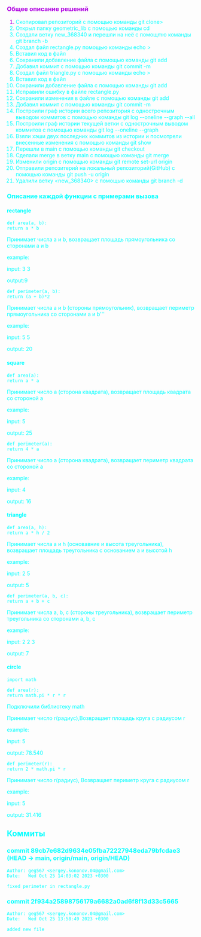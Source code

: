 ### <font color="Bluie"> Общее описание решений

1. <font color="Cyan"> Скопировал репозиторий с помощью команды git clone>
2. Открыл папку geometric_lib с помощью команды cd
3. Создали ветку new_368340 и перешли на неё с помощmю команды git branch -b
4. Создал файл rectangle.py  помощью команды echo >
5. Вставил код в файл
6. Сохранили добавление файла с помощью команды git add
7. Добавил коммит  с помощью команды git commit -m
8. Создал файл triangle.py с помощью команды echo >
9. Вставил код в файл
10. Сохранили добавление файла с помощью команды git add
11. Исправили ошибку в файле rectangle.py
12. Сохранили изменения в файле с помощью команды git add
13. Добавил коммит  с помощью команды git commit -m
14. Построили граф истории всего репозитория с однострочным выводом коммитов с помощью команды git log --oneline --graph --all
15. Построили граф истории текущей ветки с однострочным выводом коммитов с помощью команды git log --oneline --graph
16. Взяли хэши двух последних коммитов из истории и посмотрели внесенные изменения с помощью команды git show
17. Перешли в main  с помощью команды git checkout
18. Сделали merge в ветку main с помощью команды git merge
19. Изменили origin с помощью команды git remote set-url origin
20. Отправили репозитерий на локальный репозиторий(GitHub) с помощью команды git push -u origin
21. Удалили ветку <new_368340> с помощью команды git branch -d
### Описание каждой функции с примерами вызова
#### rectangle
    def area(a, b):
    return a * b
Принимает числа a и b, возвращает площадь прямоугольника со сторонами a и b

example:

input: 3 3

output:9

    def perimeter(a, b):
    return (a + b)*2
Принимает числа a и b (стороны прямоугольник), возвращает периметр прямоугольника со сторонами a и b'''

example:

input: 5 5

output: 20

#### square
    def area(a):
    return a * a
Принимает число a (сторона квадрата), возвращает площадь квадрата со стороной a

example:

input: 5

output: 25

    def perimeter(a):
    return 4 * a

Принимает число a (сторона квадрата), возвращает периметр квадрата со стороной a

example:

input: 4

output: 16

#### triangle
    def area(a, h):
    return a * h / 2

Принимает числа a и h (основавние и высота треугольника), возвращает площадь треугольника с основанием a и высотой h

example:

input: 2 5

output: 5

    def perimeter(a, b, c):
    return a + b + c

Принимает числа a, b, c (стороны треугольника), возвращает периметр треугольника со сторонами a, b, c

example:

input: 2 2 3

output: 7

#### circle

    import math

    def area(r):
    return math.pi * r * r
Подключили библиотеку math

Принимает число r(радиус),Возвращает площадь круга с радиусом r

example:

input: 5

output: 78.540

    def perimeter(r):
    return 2 * math.pi * r

Принимает число r(радиус), Возвращает периметр круга с радиусом r

example:

input: 5

output: 31.416

## Коммиты

### commit 89cb7e682d9634e05fba72227948eda79bfcdae3 (HEAD -> main, origin/main, origin/HEAD)
    Author: geg567 <sergey.kononov.04@gmail.com>
    Date:   Wed Oct 25 14:03:02 2023 +0300

    fixed perimeter in rectangle.py

### commit 2f934a25898756179a6682a0ad6f8f13d33c5665
    Author: geg567 <sergey.kononov.04@gmail.com>
    Date:   Wed Oct 25 13:58:49 2023 +0300

    added new file
